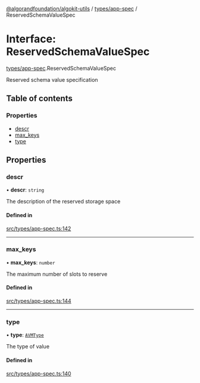 [@algorandfoundation/algokit-utils](../README.md) / [types/app-spec](../modules/types_app_spec.md) / ReservedSchemaValueSpec

# Interface: ReservedSchemaValueSpec

[types/app-spec](../modules/types_app_spec.md).ReservedSchemaValueSpec

Reserved schema value specification

## Table of contents

### Properties

- [descr](types_app_spec.ReservedSchemaValueSpec.md#descr)
- [max\_keys](types_app_spec.ReservedSchemaValueSpec.md#max_keys)
- [type](types_app_spec.ReservedSchemaValueSpec.md#type)

## Properties

### descr

• **descr**: `string`

The description of the reserved storage space

#### Defined in

[src/types/app-spec.ts:142](https://github.com/joe-p/algokit-utils-ts/blob/main/src/types/app-spec.ts#L142)

___

### max\_keys

• **max\_keys**: `number`

The maximum number of slots to reserve

#### Defined in

[src/types/app-spec.ts:144](https://github.com/joe-p/algokit-utils-ts/blob/main/src/types/app-spec.ts#L144)

___

### type

• **type**: [`AVMType`](../modules/types_app_spec.md#avmtype)

The type of value

#### Defined in

[src/types/app-spec.ts:140](https://github.com/joe-p/algokit-utils-ts/blob/main/src/types/app-spec.ts#L140)
